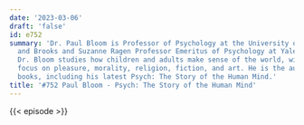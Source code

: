 ```yaml
---
date: '2023-03-06'
draft: 'false'
id: e752
summary: 'Dr. Paul Bloom is Professor of Psychology at the University of Toronto,
  and Brooks and Suzanne Ragen Professor Emeritus of Psychology at Yale University.
  Dr. Bloom studies how children and adults make sense of the world, with special
  focus on pleasure, morality, religion, fiction, and art. He is the author of seven
  books, including his latest Psych: The Story of the Human Mind.'
title: '#752 Paul Bloom - Psych: The Story of the Human Mind'
---
```

{{< episode >}}
